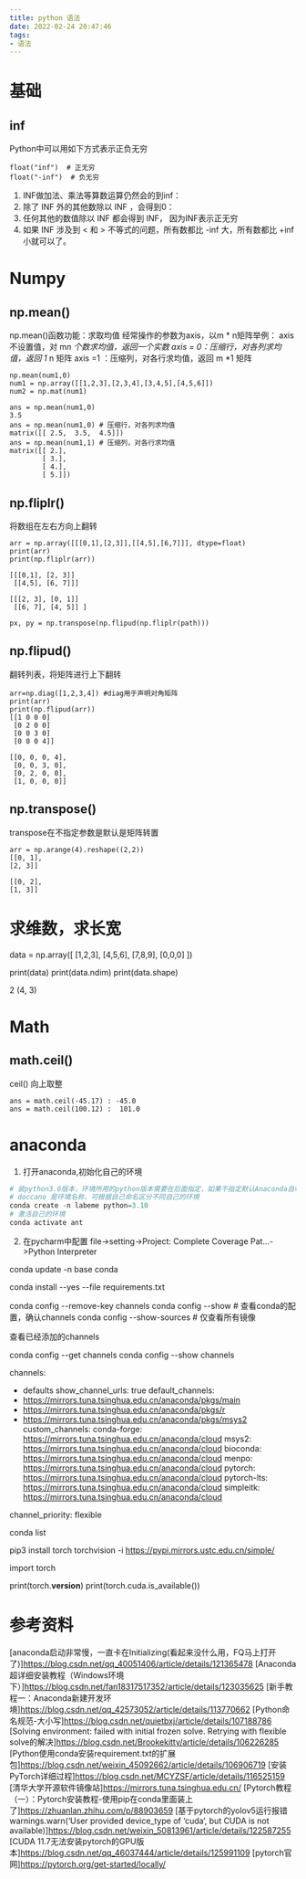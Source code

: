 ```yaml
---
title: python 语法
date: 2022-02-24 20:47:46
tags:
- 语法
---
```


# 基础

## inf
Python中可以用如下方式表示正负无穷
```
float("inf")  # 正无穷
float("-inf")  # 负无穷
```
 1. INF做加法、乘法等算数运算仍然会的到inf：
 2. 除了 INF 外的其他数除以 INF ，会得到0：
 3. 任何其他的数值除以 INF 都会得到 INF， 因为INF表示正无穷
 4. 如果 INF 涉及到 < 和 > 不等式的问题，所有数都比 -inf 大，所有数都比 +inf 小就可以了。

# Numpy

## np.mean()
np.mean()函数功能：求取均值
经常操作的参数为axis，以m * n矩阵举例：
axis 不设置值，对 m*n 个数求均值，返回一个实数
axis = 0：压缩行，对各列求均值，返回 1* n 矩阵
axis =1 ：压缩列，对各行求均值，返回 m *1 矩阵

```
np.mean(num1,0)
num1 = np.array([[1,2,3],[2,3,4],[3,4,5],[4,5,6]])
num2 = np.mat(num1)

ans = np.mean(num1,0)
3.5
ans = np.mean(num1,0) # 压缩行，对各列求均值
matrix([[ 2.5,  3.5,  4.5]])
ans = np.mean(num1,1) # 压缩列，对各行求均值
matrix([[ 2.],
        [ 3.],
        [ 4.],
        [ 5.]])
```

## np.fliplr()
将数组在左右方向上翻转
```
arr = np.array([[[0,1],[2,3]],[[4,5],[6,7]]], dtype=float)
print(arr)
print(np.fliplr(arr))

[[[0,1], [2, 3]]
 [[4,5], [6, 7]]]

[[[2, 3], [0, 1]]
 [[6, 7], [4, 5]] ]
```
    px, py = np.transpose(np.flipud(np.fliplr(path)))

## np.flipud()
翻转列表，将矩阵进行上下翻转
```
arr=np.diag([1,2,3,4]) #diag用于声明对角矩阵
print(arr)
print(np.flipud(arr))
[[1 0 0 0]
 [0 2 0 0]
 [0 0 3 0]
 [0 0 0 4]]

[[0, 0, 0, 4],
 [0, 0, 3, 0],
 [0, 2, 0, 0],
 [1, 0, 0, 0]]
```


## np.transpose()
transpose在不指定参数是默认是矩阵转置
```
arr = np.arange(4).reshape((2,2))
[[0, 1],
[2, 3]]

[[0, 2],
[1, 3]]
```




# 求维数，求长宽

data = np.array([
		[1,2,3],
		[4,5,6],
		[7,8,9],
		[0,0,0]
	])


print(data)
print(data.ndim)
print(data.shape) 

2
(4, 3)

# Math

## math.ceil()
ceil() 向上取整
```
ans = math.ceil(-45.17) : -45.0
ans = math.ceil(100.12) :  101.0
```

# anaconda

1. 打开anaconda,初始化自己的环境

```python
# 装python3.6版本，环境所用的python版本需要在后面指定，如果不指定默认Anaconda自带python版本
# doccano 是环境名称，可根据自己命名区分不同自己的环境
conda create -n labeme python=3.10
# 激活自己的环境
conda activate ant
```

2. 在pycharm中配置
file->setting->Project: Complete Coverage Pat...->Python Interpreter



conda update -n base conda


conda install --yes --file requirements.txt


conda config --remove-key channels
conda config --show # 查看conda的配置，确认channels
conda config --show-sources # 仅查看所有镜像


查看已经添加的channels

conda config --get channels
conda config --show channels

channels:
  - defaults
show_channel_urls: true
default_channels:
  - https://mirrors.tuna.tsinghua.edu.cn/anaconda/pkgs/main
  - https://mirrors.tuna.tsinghua.edu.cn/anaconda/pkgs/r
  - https://mirrors.tuna.tsinghua.edu.cn/anaconda/pkgs/msys2
custom_channels:
  conda-forge: https://mirrors.tuna.tsinghua.edu.cn/anaconda/cloud
  msys2: https://mirrors.tuna.tsinghua.edu.cn/anaconda/cloud
  bioconda: https://mirrors.tuna.tsinghua.edu.cn/anaconda/cloud
  menpo: https://mirrors.tuna.tsinghua.edu.cn/anaconda/cloud
  pytorch: https://mirrors.tuna.tsinghua.edu.cn/anaconda/cloud
  pytorch-lts: https://mirrors.tuna.tsinghua.edu.cn/anaconda/cloud
  simpleitk: https://mirrors.tuna.tsinghua.edu.cn/anaconda/cloud

channel_priority: flexible

conda list

pip3 install torch torchvision -i https://pypi.mirrors.ustc.edu.cn/simple/



import torch

print(torch.__version__)
print(torch.cuda.is_available())




# 参考资料
[anaconda启动非常慢，一直卡在Initializing(看起来没什么用，FQ马上打开了)]https://blog.csdn.net/qq_40051406/article/details/121365478
[Anaconda超详细安装教程（Windows环境下）]https://blog.csdn.net/fan18317517352/article/details/123035625
[新手教程一：Anaconda新建开发环境]https://blog.csdn.net/qq_42573052/article/details/113770662
[Python命名规范-大小写]https://blog.csdn.net/quietbxj/article/details/107188786
[Solving environment: failed with initial frozen solve. Retrying with flexible solve的解决]https://blog.csdn.net/Brookekitty/article/details/106226285
[Python使用conda安装requirement.txt的扩展包]https://blog.csdn.net/weixin_45092662/article/details/106906719
[安装PyTorch详细过程]https://blog.csdn.net/MCYZSF/article/details/116525159
[清华大学开源软件镜像站]https://mirrors.tuna.tsinghua.edu.cn/
[Pytorch教程（一）：Pytorch安装教程-使用pip在conda里面装上了]https://zhuanlan.zhihu.com/p/88903659
[基于pytorch的yolov5运行报错warnings.warn(‘User provided device_type of ‘cuda‘, but CUDA is not available)]https://blog.csdn.net/weixin_50813961/article/details/122587255
[CUDA 11.7无法安装pytorch的GPU版本]https://blog.csdn.net/qq_46037444/article/details/125991109
[pytorch官网]https://pytorch.org/get-started/locally/









